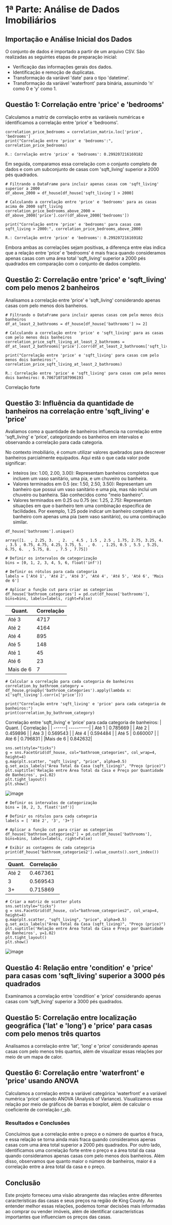 # 1ª Parte: Análise de Dados Imobiliários

## Importação e Análise Inicial dos Dados
O conjunto de dados é importado a partir de um arquivo CSV. São realizadas as seguintes etapas de preparação inicial:
- Verificação das informações gerais dos dados.
- Identificação e remoção de duplicatas.
- Transformação da variável 'date' para o tipo 'datetime'.
- Transformação da variável 'waterfront' para binária, assumindo 'n' como 0 e 'y' como 1.

## Questão 1: Correlação entre 'price' e 'bedrooms'
Calculamos a matriz de correlação entre as variáveis numéricas e identificamos a correlação entre 'price' e 'bedrooms'. 
```
correlation_price_bedrooms = correlation_matrix.loc['price', 'bedrooms']
print("Correlação entre 'price' e 'bedrooms':", correlation_price_bedrooms)
```
`R.: Correlação entre 'price' e 'bedrooms': 0.299207216169182`

Em seguida, comparamos essa correlação com o conjunto completo de dados e com um subconjunto de casas com 'sqft_living' superior a 2000 pés quadrados.

```
# Filtrando o DataFrame para incluir apenas casas com 'sqft_living' superior a 2000
df_above_2000 = df_house[df_house['sqft_living'] > 2000]

# Calculando a correlação entre 'price' e 'bedrooms' para as casas acima de 2000 sqft_living
correlation_price_bedrooms_above_2000 = df_above_2000['price'].corr(df_above_2000['bedrooms'])

print("Correlação entre 'price' e 'bedrooms' para casas com sqft_living > 2000:", correlation_price_bedrooms_above_2000)
```
`R.: Correlação entre 'price' e 'bedrooms': 0.299207216169182`

Embora ambas as correlações sejam positivas, a diferença entre elas indica que a relação entre 'price' e 'bedrooms' é mais fraca quando consideramos apenas casas com uma área total 'sqft_living' superior a 2000 pés quadrados em comparação com o conjunto de dados completo.

## Questão 2: Correlação entre 'price' e 'sqft_living' com pelo menos 2 banheiros
Analisamos a correlação entre 'price' e 'sqft_living' considerando apenas casas com pelo menos dois banheiros.

```
# Filtrando o DataFrame para incluir apenas casas com pelo menos dois banheiros
df_at_least_2_bathrooms = df_house[df_house['bathrooms'] >= 2]

# Calculando a correlação entre 'price' e 'sqft_living' para as casas com pelo menos dois banheiros
correlation_price_sqft_living_at_least_2_bathrooms = df_at_least_2_bathrooms['price'].corr(df_at_least_2_bathrooms['sqft_living'])

print("Correlação entre 'price' e 'sqft_living' para casas com pelo menos dois banheiros:", correlation_price_sqft_living_at_least_2_bathrooms)
```
`R.: Correlação entre 'price' e 'sqft_living' para casas com pelo menos dois banheiros: 0.7067107107996193`

Correlação forte

## Questão 3: Influência da quantidade de banheiros na correlação entre 'sqft_living' e 'price'
Avaliamos como a quantidade de banheiros influencia na correlação entre 'sqft_living' e 'price', categorizando os banheiros em intervalos e observando a correlação para cada categoria.

No contexto imobiliário, é comum utilizar valores quebrados para descrever banheiros parcialmente equipados. Aqui está o que cada valor pode significar:

- Inteiros (ex: 1.00, 2.00, 3.00): Representam banheiros completos que incluem um vaso sanitário, uma pia, e um chuveiro ou banheira.
- Valores terminados em 0.5 (ex: 1.50, 2.50, 3.50): Representam um banheiro que possui um vaso sanitário e uma pia, mas não inclui um chuveiro ou banheira. São conhecidos como "meio banheiro".
- Valores terminados em 0.25 ou 0.75 (ex: 1.25, 2.75): Representam situações em que o banheiro tem uma combinação específica de facilidades. Por exemplo, 1.25 pode indicar um banheiro completo e um banheiro com apenas uma pia (sem vaso sanitário), ou uma combinação similar.

```
df_house['bathrooms'].unique()
```

`array([1.  , 2.25, 3.  , 2.  , 4.5 , 1.5 , 2.5 , 1.75, 2.75, 3.25, 4.  ,
       3.5 , 0.75, 4.75, 4.25, 3.75, 5.  , 0.  , 1.25, 0.5 , 5.5 , 5.25,
       6.75, 6.  , 5.75, 8.  , 7.5 , 7.75])`

```
# Definir os intervalos de categorização
bins = [0, 1, 2, 3, 4, 5, 6, float('inf')]

# Definir os rótulos para cada categoria
labels = ['Até 1', 'Até 2', 'Até 3', 'Até 4', 'Até 5', 'Até 6', 'Mais de 6']

# Aplicar a função cut para criar as categorias
df_house['bathroom_categories'] = pd.cut(df_house['bathrooms'], bins=bins, labels=labels, right=False)
```
| Quant. | Correlação |
| ------| ----------|
|Até 3    |    4717|
|Até 2     |   4164|
 |  Até 4    |     895
 |  Até 5     |    148
 |  Até 1      |    45
 |  Até 6       |   23
 |  Mais de 6    |   7 |  


```
# Calcular a correlação para cada categoria de banheiros
correlation_by_bathroom_category = df_house.groupby('bathroom_categories').apply(lambda x: x['sqft_living'].corr(x['price']))

print("Correlação entre 'sqft_living' e 'price' para cada categoria de banheiros:")
print(correlation_by_bathroom_category)

```

Correlação entre 'sqft_living' e 'price' para cada categoria de banheiros:
| Quant. | Correlação |
| ------| ----------|
| Até 1 |  0.785669 |
| Até 2 |  0.459896 |
| Até 3 |  0.569543 |
| Até 4 |  0.594484 |
| Até 5 |  0.660007 |
| Até 6 |  0.796831 |
|Mais de 6  |  0.842632|

```# Criar a matriz de scatter plots
sns.set(style="ticks")
g = sns.FacetGrid(df_house, col="bathroom_categories", col_wrap=4, height=4)
g.map(plt.scatter, "sqft_living", "price", alpha=0.5)
g.set_axis_labels("Área Total da Casa (sqft_living)", "Preço (price)")
plt.suptitle('Relação entre Área Total da Casa e Preço por Quantidade de Banheiros', y=1.02)
plt.tight_layout()
plt.show()
```
![image](https://github.com/nadinne94/correlacao-regressao/assets/129687299/1e4c2142-939b-4638-ac2b-ec2cb36cac3c)

```
# Definir os intervalos de categorização
bins = [0, 2, 3, float('inf')]

# Definir os rótulos para cada categoria
labels = [ 'Até 2', '3', '3+']

# Aplicar a função cut para criar as categorias
df_house['bathroom_categories2'] = pd.cut(df_house['bathrooms'], bins=bins, labels=labels, right=False)

# Exibir as contagens de cada categoria
print(df_house['bathroom_categories2'].value_counts().sort_index())
```

|Quant.| Correlação|
|-|-|
|Até 2 |0.467361|
|3|0.569543|
|3+|0.715869|

```
# Criar a matriz de scatter plots
sns.set(style="ticks")
g = sns.FacetGrid(df_house, col="bathroom_categories2", col_wrap=4, height=4)
g.map(plt.scatter, "sqft_living", "price", alpha=0.5)
g.set_axis_labels("Área Total da Casa (sqft_living)", "Preço (price)")
plt.suptitle('Relação entre Área Total da Casa e Preço por Quantidade de Banheiros', y=1.02)
plt.tight_layout()
plt.show()

```

![image](https://github.com/nadinne94/correlacao-regressao/assets/129687299/09aacd71-9e0c-414d-8135-0c7e86484181)


## Questão 4: Relação entre 'condition' e 'price' para casas com 'sqft_living' superior a 3000 pés quadrados
Examinamos a correlação entre 'condition' e 'price' considerando apenas casas com 'sqft_living' superior a 3000 pés quadrados.

## Questão 5: Correlação entre localização geográfica ('lat' e 'long') e 'price' para casas com pelo menos três quartos
Analisamos a correlação entre 'lat', 'long' e 'price' considerando apenas casas com pelo menos três quartos, além de visualizar essas relações por meio de um mapa de calor.

## Questão 6: Correlação entre 'waterfront' e 'price' usando ANOVA
Calculamos a correlação entre a variável categórica 'waterfront' e a variável numérica 'price' usando ANOVA (Analysis of Variance). Visualizamos essa relação por meio de gráficos de barras e boxplot, além de calcular o coeficiente de correlação r_pb.

### Resultados e Conclusões

Concluímos que a correlação entre o preço e o número de quartos é fraca, e essa relação se torna ainda mais fraca quando consideramos apenas casas com uma área total superior a 2000 pés quadrados. Por outro lado, identificamos uma correlação forte entre o preço e a área total da casa quando consideramos apenas casas com pelo menos dois banheiros. Além disso, observamos que quanto maior o número de banheiros, maior é a correlação entre a área total da casa e o preço.

## Conclusão

Este projeto forneceu uma visão abrangente das relações entre diferentes características das casas e seus preços na região de King County. Ao entender melhor essas relações, podemos tomar decisões mais informadas ao comprar ou vender imóveis, além de identificar características importantes que influenciam os preços das casas.
